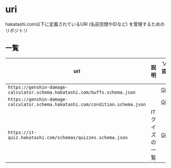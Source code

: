 # uri
hakatashi.com以下に定義されているURI (名前空間やIDなど) を管理するためのリポジトリ

## 一覧

| uri | 説明 | ソース提供場所 |
| - | - | - |
| `https://genshin-damage-calculator.schema.hakatashi.com/buffs.schema.json` |  | [GitHub](https://github.com/hakatashi/genshin-damage-calculator/blob/main/src/buffs.schema.json) |
| `https://genshin-damage-calculator.schema.hakatashi.com/condition.schema.json` |  | [GitHub](https://github.com/hakatashi/genshin-damage-calculator/blob/main/src/condition.schema.json) |
| `https://it-quiz.hakatashi.com/schemas/quizzes.schema.json` | ITクイズの一覧 | [GitHub](https://github.com/hakatashi/it-quiz/blob/main/quizzes.schema.json) |
